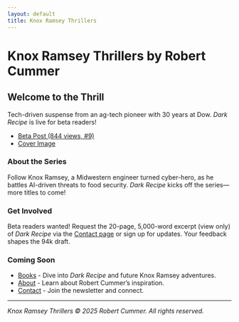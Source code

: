 ```yaml
---
layout: default
title: Knox Ramsey Thrillers
---
```


# Knox Ramsey Thrillers by Robert Cummer

## Welcome to the Thrill

Tech-driven suspense from an ag-tech pioneer with 30 years at Dow. *Dark Recipe* is live for beta readers!

- [Beta Post (844 views, #9)](https://www.reddit.com/r/BetaReaders/comments/1gq2x3y/in_progress_94k_thriller_dark_recipe_a_knox/)
- [Cover Image](https://i.imgur.com/[YOUR_ID].jpg)

### About the Series

Follow Knox Ramsey, a Midwestern engineer turned cyber-hero, as he battles AI-driven threats to food security. *Dark Recipe* kicks off the series—more titles to come!

### Get Involved

Beta readers wanted! Request the 20-page, 5,000-word excerpt (view only) of *Dark Recipe* via the [Contact page](#) or sign up for updates. Your feedback shapes the 94k draft.

### Coming Soon

- [Books](#) - Dive into *Dark Recipe* and future Knox Ramsey adventures.
- [About](#) - Learn about Robert Cummer’s inspiration.
- [Contact](#) - Join the newsletter and connect.

---

*Knox Ramsey Thrillers © 2025 Robert Cummer. All rights reserved.*